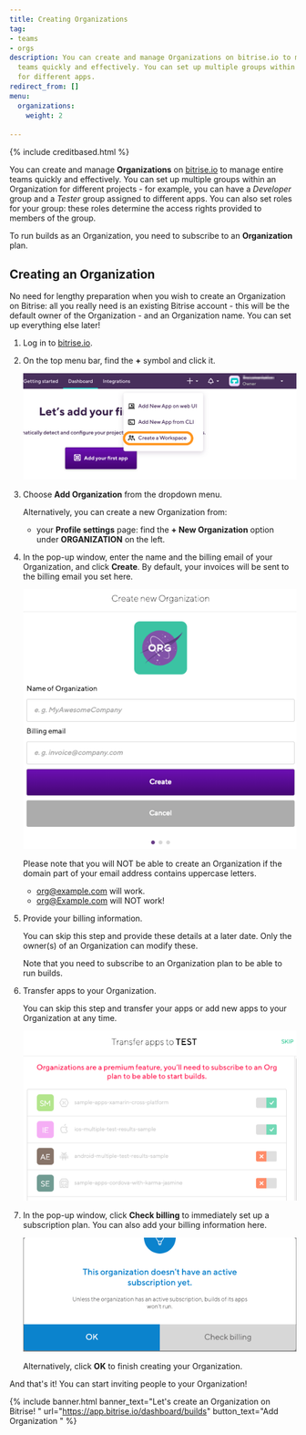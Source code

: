 ```yaml
---
title: Creating Organizations
tag:
- teams
- orgs
description: You can create and manage Organizations on bitrise.io to manage entire
  teams quickly and effectively. You can set up multiple groups within an Organization
  for different apps.
redirect_from: []
menu:
  organizations:
    weight: 2

---
```

{% include creditbased.html %}

You can create and manage **Organizations** on [bitrise.io](https://www.bitrise.io) to manage entire teams quickly and effectively. You can set up multiple groups within an Organization for different projects - for example, you can have a _Developer_ group and a _Tester_ group assigned to different apps. You can also set roles for your group: these roles determine the access rights provided to members of the group.

To run builds as an Organization, you need to subscribe to an **Organization** plan.

## Creating an Organization

No need for lengthy preparation when you wish to create an Organization on Bitrise: all you really need is an existing Bitrise account - this will be the default owner of the Organization - and an Organization name. You can set up everything else later!

1. Log in to [bitrise.io](https://www.bitrise.io).
2. On the top menu bar, find the **+** symbol and click it.

   ![{{ page.title }}](/img/team-management/organization/add-org.png)
3. Choose **Add Organization** from the dropdown menu.

   Alternatively, you can create a new Organization from:
   * your **Profile settings** page: find the **+ New Organization** option under **ORGANIZATION** on the left.
4. In the pop-up window, enter the name and the billing email of your Organization, and click **Create**. By default, your invoices will be sent to the billing email you set here.

   ![{{ page.title }}](/img/create-new-org.png)

   Please note that you will NOT be able to create an Organization if the domain part of your email address contains uppercase letters.
   * org@example.com will work.
   * org@Example.com will NOT work!
5. Provide your billing information.

   You can skip this step and provide these details at a later date. Only the owner(s) of an Organization can modify these.

   Note that you need to subscribe to an Organization plan to be able to run builds.
6. Transfer apps to your Organization.

   You can skip this step and transfer your apps or add new apps to your Organization at any time.

   ![{{ page.title }}](/img/transfer-apps-test.png)
7. In the pop-up window, click **Check billing** to immediately set up a subscription plan. You can also add your billing information here.

   ![{{ page.title }}](/img/check-billing.png)

   Alternatively, click **OK** to finish creating your Organization.

And that's it! You can start inviting people to your Organization!

{% include banner.html banner_text="Let's create an Organization on Bitrise! " url="https://app.bitrise.io/dashboard/builds" button_text="Add Organization " %}